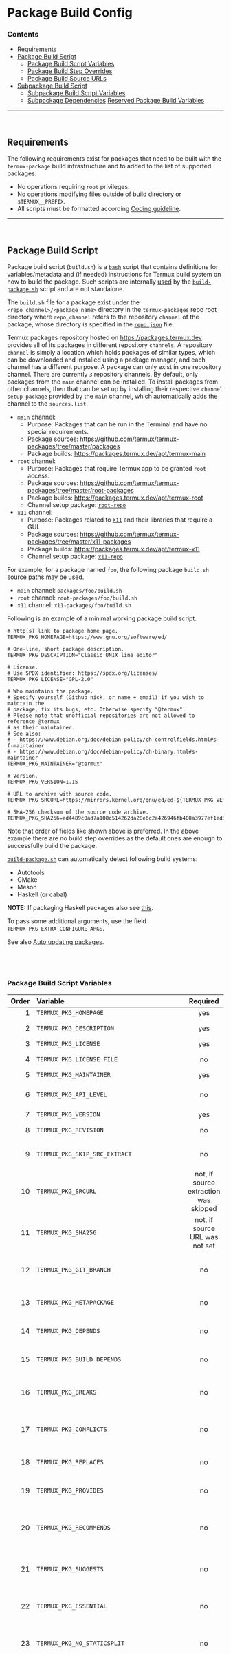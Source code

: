 # Package Build Config

### Contents

- [Requirements](#requirements)
- [Package Build Script](#package-build-script)
  - [Package Build Script Variables](#package-build-script-variables)
  - [Package Build Step Overrides](#package-build-step-overrides)
  - [Package Build Source URLs](#package-build-source-urls)
- [Subpackage Build Script](#subpackage-build-script)
  - [Subpackage Build Script Variables](#subpackage-build-script-variables)
  - [Subpackage Dependencies](#subpackage-dependencies)
 [Reserved Package Build Variables](#reserved-package-build-variables)

---

&nbsp;





## Requirements

The following requirements exist for packages that need to be built with the `termux-package` build infrastructure and to added to the list of supported packages.

- No operations requiring `root` privileges.
- No operations modifying files outside of build directory or `$TERMUX__PREFIX`.
- All scripts must be formatted according [Coding guideline](./Coding-guideline).

---

&nbsp;





## Package Build Script

Package build script (`build.sh`) is a [`bash`](https://www.gnu.org/software/bash) script that contains definitions for variables/metadata and (if needed) instructions for Termux build system on how to build the package. Such scripts are internally [used](./Building-packages#build-process) by the [`build-package.sh`] script and are not standalone.

The `build.sh` file for a package exist under the `<repo_channel>/<package_name>` directory in the `termux-packages` repo root directory where `repo_channel` refers to the repository `channel` of the package, whose directory is specified in the [`repo.json`](https://github.com/termux/termux-packages/blob/master/repo.json) file.

Termux packages repository hosted on https://packages.termux.dev provides all of its packages in different repository `channels`. A repository `channel` is simply a location which holds packages of similar types, which can be downloaded and installed using a package manager, and each channel has a different purpose. A package can only exist in one repository channel. There are currently `3` repository channels. By default, only packages from the `main` channel can be installed. To install packages from other channels, then that can be set up by installing their respective `channel setup package` provided by the `main` channel, which automatically adds the channel to the `sources.list`.

- `main` channel:  
  - Purpose: Packages that can be run in the Terminal and have no special requirements.  
  - Package sources: https://github.com/termux/termux-packages/tree/master/packages  
  - Package builds: https://packages.termux.dev/apt/termux-main  
- `root` channel:  
  - Purpose: Packages that require Termux app to be granted `root` access.  
  - Package sources: https://github.com/termux/termux-packages/tree/master/root-packages  
  - Package builds: https://packages.termux.dev/apt/termux-root  
  - Channel setup package: [`root-repo`](https://github.com/termux/termux-packages/blob/master/packages/root-repo/build.sh)  
- `x11` channel:  
  - Purpose: Packages related to [`X11`](https://en.wikipedia.org/wiki/X_Window_System) and their libraries that require a GUI.  
  - Package sources: https://github.com/termux/termux-packages/tree/master/x11-packages  
  - Package builds: https://packages.termux.dev/apt/termux-x11  
  - Channel setup package: [`x11-repo`](https://github.com/termux/termux-packages/blob/master/packages/x11-repo/build.sh)  

For example, for a package named `foo`, the following package `build.sh` source paths may be used.

- `main` channel: `packages/foo/build.sh`
- `root` channel: `root-packages/foo/build.sh`
- `x11` channel: `x11-packages/foo/build.sh`

Following is an example of a minimal working package build script.

```shell
# http(s) link to package home page.
TERMUX_PKG_HOMEPAGE=https://www.gnu.org/software/ed/

# One-line, short package description.
TERMUX_PKG_DESCRIPTION="Classic UNIX line editor"

# License.
# Use SPDX identifier: https://spdx.org/licenses/
TERMUX_PKG_LICENSE="GPL-2.0"

# Who maintains the package.
# Specify yourself (Github nick, or name + email) if you wish to maintain the
# package, fix its bugs, etc. Otherwise specify "@termux".
# Please note that unofficial repositories are not allowed to reference @termux
# as their maintainer.
# See also:
# - https://www.debian.org/doc/debian-policy/ch-controlfields.html#s-f-maintainer
# - https://www.debian.org/doc/debian-policy/ch-binary.html#s-maintainer
TERMUX_PKG_MAINTAINER="@termux"

# Version.
TERMUX_PKG_VERSION=1.15

# URL to archive with source code.
TERMUX_PKG_SRCURL=https://mirrors.kernel.org/gnu/ed/ed-${TERMUX_PKG_VERSION}.tar.lz

# SHA-256 checksum of the source code archive.
TERMUX_PKG_SHA256=ad4489c0ad7a108c514262da28e6c2a426946fb408a3977ef1ed34308bdfd174
```
Note that order of fields like shown above is preferred. In the above example there are no build step overrides as the default ones are enough to successfully build the package.

[`build-package.sh`] can automatically detect following build systems:

- Autotools
- CMake
- Meson
- Haskell (or cabal)

**NOTE:** If packaging Haskell packages also see [this](./Haskell-package-guidelines).

To pass some additional arguments, use the field `TERMUX_PKG_EXTRA_CONFIGURE_ARGS`.

See also [Auto updating packages](./Auto-updating-packages).

## &nbsp;



### Package Build Script Variables

| Order | Variable | Required | Description |
| -----:|:-------- |:--------:|:----------- |
| 1     | `TERMUX_PKG_HOMEPAGE` | yes | Home page URL. |
| 2     | `TERMUX_PKG_DESCRIPTION` | yes | Short, one-line description of package. |
| 3     | `TERMUX_PKG_LICENSE` | yes | Package license. |
| 4     | `TERMUX_PKG_LICENSE_FILE` | no | Name of license file, if it is not found automatically. |
| 5     | `TERMUX_PKG_MAINTAINER` | yes | Package maintainer. |
| 6     | `TERMUX_PKG_API_LEVEL` | no | Android API level for which package should be compiled. |
| 7     | `TERMUX_PKG_VERSION` | yes | Original package version. |
| 8     | `TERMUX_PKG_REVISION` | no | Package revision. Bumped on each package rebuild. |
| 9     | `TERMUX_PKG_SKIP_SRC_EXTRACT` | no | Whether to omit source code downloading and extraction. Default is **false**. |
| 10    | `TERMUX_PKG_SRCURL` | not, if source extraction was skipped | URL from which source archive should be downloaded, either an archive or a git url ending with .git |
| 11    | `TERMUX_PKG_SHA256` | not, if source URL was not set | SHA-256 checksum of source archive. |
| 12    | `TERMUX_PKG_GIT_BRANCH` | no | Branch to checkout in termux_step_git_clone_src. Default is `v$TERMUX_PKG_VERSION`. |
| 13    | `TERMUX_PKG_METAPACKAGE` | no | Whether to make package treated as metapackage. Default is **false**. |
| 14    | `TERMUX_PKG_DEPENDS` | no | Comma-separated list of dependency package names. |
| 15    | `TERMUX_PKG_BUILD_DEPENDS` | no | Comma-separated list of build-time only dependencies. |
| 16    | `TERMUX_PKG_BREAKS` | no | Comma-separated list of packages that are incompatible with the current one. |
| 17    | `TERMUX_PKG_CONFLICTS` | no | Comma-separated list of packages which have file name collisions with the current one. |
| 18    | `TERMUX_PKG_REPLACES` | no | Comma-separated list of packages being replaced by current one. |
| 19    | `TERMUX_PKG_PROVIDES` | no | Comma-separated list of virtual packages being provided by current one. |
| 20    | `TERMUX_PKG_RECOMMENDS` | no | Comma-separated list of non-absolute dependencies - packages usually used with the current one. |
| 21    | `TERMUX_PKG_SUGGESTS` | no | Comma-separated list of packages that are related to or enhance the current one. |
| 22    | `TERMUX_PKG_ESSENTIAL` | no | Whether to treat package as essential which cannot be uninstalled in usual way. Default is **false**. |
| 23    | `TERMUX_PKG_NO_STATICSPLIT` | no | Whether to split static libraries into a subpackage. Default is **false**. |
| 24    | `TERMUX_PKG_STATICSPLIT_EXTRA_PATTERNS` | no | Extra patterns to include in static package. It must be relative to `$TERMUX__PREFIX`. For example: to include `*.h` files from `$TERMUX__PREFIX/lib`, specify `lib/*.h`. Use bash globstar patterns to recurse sub-directories. |
| 25    | `TERMUX_PKG_IS_HASKELL_LIB` | no | Whether the package is haskell library. Default is `false`. |
| 26    | `TERMUX_PKG_BUILD_IN_SRC` | no | Whether to perform build in a source code directory. Default is **false**. |
| 27    | `TERMUX_PKG_HAS_DEBUG` | no | Whether debug builds are possible for package. Default is **true**. |
| 28    | `TERMUX_PKG_PLATFORM_INDEPENDENT` | no | Whether to treat package as platform independent. Default is **false**. |
| 29    | `TERMUX_PKG_BLACKLISTED_ARCHES` | no | Comma-separated list of CPU architectures for which package cannot be compiled. |
| 30    | `TERMUX_PKG_HOSTBUILD` | no | Whether package require building for host. Default is **false**. |
| 31    | `TERMUX_PKG_FORCE_CMAKE` | no | Whether to prefer CMake over Autotools configure script. Default is **false**. |
| 32    | `TERMUX_PKG_EXTRA_CONFIGURE_ARGS` | no | Extra arguments passed to build system configuration utility. |
| 33    | `TERMUX_PKG_EXTRA_HOSTBUILD_CONFIGURE_ARGS` | no | Extra arguments passed to build system configuration utility when performing host build. |
| 34    | `TERMUX_PKG_EXTRA_MAKE_ARGS` | no | Extra arguments passed to utility `make`. |
| 35    | `TERMUX_PKG_MAKE_INSTALL_TARGET` | no | Equivalent for `install` argument passed to utility `make` in the installation process. |
| 36    | `TERMUX_PKG_RM_AFTER_INSTALL` | no | List of files that should be removed after installation process. |
| 37    | `TERMUX_PKG_CONFFILES` | no | A space or newline separated list of package configuration files that should not be overwritten on update. |
| 38    | `TERMUX_PKG_SERVICE_SCRIPT` | no | Array of even length containing daemon name(s) and script(s) for use with [termux-services/runit](https://wiki.termux.com/wiki/Termux-services). |
| 39    | `TERMUX_PKG_GO_USE_OLDER` | no | Use the older supported release of Go (1.19.7). Default is **false**. |
| 40    | `TERMUX_PKG_NO_STRIP` | no | Disable stripping binaries. Default is **false**. |
| 41    | `TERMUX_PKG_NO_SHEBANG_FIX` | no | Skip fixing shebang accordingly to $TERMUX__PREFIX. Default is **false**. |
| 42    | `TERMUX_PKG_NO_ELF_CLEANER` | no | Disable running of termux-elf-cleaner on built binaries. Default is **false**. |
| 43    | `TERMUX_PKG_NO_STRIP` | no | Disable stripping binaries. Default is **false**. |
| 44    | `TERMUX_PKG_ON_DEVICE_BUILD_NOT_SUPPORTED` | no | Whether this package does not support compilation on a device. Default is **false**. |

## &nbsp;



### Package Build Step Overrides

Following is a list of package build steps that can be overridden by the `build.sh` script. Complete reference for all build steps can be found in [Building packages](./Building-packages#build-steps-reference).

| Execution order | Function name | Description |
| ---------------:|:-------------:|:----------- |
| 1               | `termux_step_get_source` | Obtain package source code and put it in `$TERMUX_PKG_SRCDIR`. |
| 2               | `termux_step_post_get_source` | Hook to run commands immediately after obtaining source code. |
| 3               | `termux_step_handle_host_build` | Determine whether a host build is required. |
| 4               | `termux_step_host_build` | Perform a host build. |
| 5               | `termux_step_pre_configure` | Hook to run commands before source configuration. |
| 6               | `termux_step_configure` | Configure sources. By default, it determines build system automatically. |
| 7               | `termux_step_post_configure` | Hook to run commands immediately after configuration. |
| 8               | `termux_step_make` | Compile the source code. |
| 9               | `termux_step_make_install` | Install the compiled artifacts. |
| 10              | `termux_step_post_make_install` | Hook to run commands immediately after installation. |
| 11              | `termux_step_install_license` | Link or copy package-specific LICENSE to `./share/doc/$TERMUX_PKG_NAME`. |
| 12              | `termux_step_post_massage` | Final hook before creating `*.deb` file(s). |
| 13              | `termux_step_create_debscripts` | In this step the `./preinst`, `./postinst`, `./prerm` or `./postrm` scripts can be created which will be executed during the package installation or removing. |

## &nbsp;



### Package Build Source URLs

The `$TERMUX_PKG_SRCURL` in the `build.sh` file defines the URL for where to download the package source. It can either be a remote `*https://*` URL or a local `*file://*` URL.


#### Package Build Remote Source URLs

Remote package source URLs are in the `*https://domain/path` format where `https://` is the [scheme](https://en.wikipedia.org/wiki/File_URI_scheme).

The [`build-package.sh`] scripts support `2` formats for remote `https://` URLs, and both have their own build time behaviour.

- **`https://domain/path` URL** for package source release `tar`/`zip` file.  
    - When the build is started for the package, the source file will be downloaded if not already download and its checksum will be compared against the value set in `$TERMUX_PKG_SHA256` variable of the `build.sh` file, unless its set to `SKIP_CHECKSUM`. If checksum does not match, then build with fail with a `Wrong checksum` error.
    - If package is being rebuilt and `$TERMUX_PKG_SHA256` is not set to `SKIP_CHECKSUM`, like with the [`-f`]/[`-F`] flags and source file already exists, then checksum will be checked again against the already downloaded file, and if it does not match, then package source will be re-downloaded and checksum re-checked. However, if checksum matches against the existing local file, then it will be used without downloading source again.  
    - If package is being rebuilt and `$TERMUX_PKG_SHA256` is set to `SKIP_CHECKSUM`, then package source will be re-downloaded every time and no checksum will be checked.  
    - Any value for the `$TERMUX_PKG_GIT_BRANCH` variable in the `build.sh` of the package will be ignored.  

- **`git+https://*.git` URL** for package remote [`git`] source repository.  
    - The URL path should end with `.git` and host a remote `git` repository. ([1](https://git-scm.com/book/en/v2/Git-on-the-Server-The-Protocols), [2](https://git-scm.com/book/en/v2/Git-on-the-Server-Getting-Git-on-a-Server))  
    - If a branch is set in the `$TERMUX_PKG_GIT_BRANCH` variable in the `build.sh` of the package, it will be checked out before building.  
    - If the source directory has been cloned already in a previous build, then it will **NOT be cloned again**, even if [`-f`]/[`-F`] flags are passed for rebuilds, and the **[`-r`] flag WILL be required** to clone the latest sources again/every time.  
    - No checksum checks will be done against the value set in `$TERMUX_PKG_SHA256` variable of the `build.sh` file. To avoid confusion, the `$TERMUX_PKG_SHA256` variable should not be set, or be set to an empty string or `SKIP_CHECKSUM`. 

&nbsp;

#### Package Build Local Source URLs

Local package source URLs are in the `*file:///path/to/source*` formats where `file://` is the [scheme](https://en.wikipedia.org/wiki/File_URI_scheme) and the `/path` is an absolute and normalized path to a directory or file on the local filesystem. **Note that 3 forward slashes `/` are necessary and `file://path` is not a valid URL.** The path must also be normalized with no duplicate or trailing path separators `/`.

The [`build-package.sh`] scripts support `3` formats for local `file://` URLs, and they all have their own build time behaviour.

- **`file:///path/to/source/dir` URL** for path to a source directory, which may or may not be a `git` repository.  
    - When the build is started for the package, a `tar` file will be created from the source directory for its current state and it will be used as is.  
    - If the source directory is a `git` directory, no changes will be made to any `git` branches/tags. Any value for the `$TERMUX_PKG_GIT_BRANCH` variable in the `build.sh` of the package will be ignored and it will have to manually checkout out. **Any uncommitted changes to current `git` branch WILL also get built.**  
    - No checksum checks will be done against the value set in `$TERMUX_PKG_SHA256` variable of the `build.sh` file, and a **`tar` file for the source directory will be created every time package is built**, assuming [`-f`]/[`-F`] flags are passed for rebuilds, and the **[`-r`] flag WILL not be required** to re-download updated sources. To avoid confusion, the `$TERMUX_PKG_SHA256` variable should be set to an empty string or `SKIP_CHECKSUM`.  

- **`file:///path/to/source/file` URL** for path to a source file, like a `tar` or `zip` file.  
    - When the build is started for the package, the source file will be downloaded if not already download and its checksum will be compared against the value set in `$TERMUX_PKG_SHA256` variable of the `build.sh` file, unless its set to `SKIP_CHECKSUM`. If checksum does not match, then build with fail with a `Wrong checksum` error.  
    - If package is being rebuilt and `$TERMUX_PKG_SHA256` is not set to `SKIP_CHECKSUM`, like with the [`-f`]/[`-F`] flags and source file already exists, then checksum will be checked again against the already downloaded file, and if it does not match, then package source will be re-downloaded and checksum re-checked. However, if checksum matches against the existing local file, then it will be used without downloading source again.  
    - If package is being rebuilt and `$TERMUX_PKG_SHA256` is set to `SKIP_CHECKSUM`, then package source will be re-downloaded every time and no checksum will be checked.
    - Any value for the `$TERMUX_PKG_GIT_BRANCH` variable in the `build.sh` of the package will be ignored.  

- **`git+file:///path/to/source/git/dir` URL** path to a [local](https://git-scm.com/book/en/v2/Git-on-the-Server-The-Protocols) [`git`] source directory where `git+` is prefixed before `file://`, and the directory must contain a `.git` sub directory.  
    - The directory path does not need to end with `.git`.  
    - If a branch is set in the `$TERMUX_PKG_GIT_BRANCH` variable in the `build.sh` of the package, it will be checked out before building. **Any uncommitted changes to the `git` branch WILL NOT get built.**  
    - If the source directory has been cloned already in a previous build, then it will **NOT be cloned again**, even if [`-f`]/[`-F`] flags are passed for rebuilds, and the **[`-r`] flag WILL be required** to clone the latest sources again/every time.  
    - An additional requirement is that the local [`git`] repository must have its `origin` url in `.git/config` as a `https` URL instead of a `ssh` (`git@`) URL if running in [`termux-packages` docker container]  and `$TERMUX_PKG_GIT_BRANCH` is set, as it doesn't have `ssh` installed by default and `git fetch` while downloading sources would fail otherwise. So if a local `git` repository needs to be cloned from an upstream `git` URL itself, like GitHub, then use `https://github.com/org/repo.git` to clone instead of `git@github.com:org/repo.git`. Or `ssh` can be installed inside the docker container and `ssh` keys set up manually.  
    - No checksum checks will be done against the value set in `$TERMUX_PKG_SHA256` variable of the `build.sh` file. To avoid confusion, the `$TERMUX_PKG_SHA256` variable should not be set, or be set to an empty string or `SKIP_CHECKSUM`.  

---

&nbsp;





## Subpackage Build Script

Subpackage definitions are often used to move optional parts of installation to a separate packages. For example, some libraries come with utilities which may not be used by end user. Thus we can move these utilities to a separate package and reduce installation size in case when library package was installed as dependency.

Minimal subpackage script consist of the following fields:

```shell
TERMUX_SUBPKG_DESCRIPTION= # Sub-package description
TERMUX_SUBPKG_INCLUDE="" # List of files (either space or newline separated) to include in subpackage
```

Order above is preferred as include list may be long.

Subpackage script must be located in same directory as `build.sh` and have file name in the following format:

```shell
{subpackage name}.subpackage.sh
```

Note that its name cannot be same as of parent package.

Additional notes about subpackages:

- Subpackages always have version equal to parent package.
- Subpackages for static libraries are created automatically.

## &nbsp;



### Subpackage Build Script Variables

| Order | Variable | Required | Description |
| -----:|:-------- |:--------:|:----------- |
| 1     | `TERMUX_SUBPKG_DESCRIPTION` | yes | Short, one-line description of subpackage. |
| 2     | `TERMUX_SUBPKG_DEPEND_ON_PARENT` | no | Specifies way how subpackage should depend on parent. See [Subpackage dependencies](#subpackage-dependencies) for more information. |
| 3     | `TERMUX_SUBPKG_DEPENDS` | no | Comma-separated list of subpackage dependencies. |
| 4     | `TERMUX_SUBPKG_BREAKS` | no | Comma-separated list of packages that are incompatible with the current one. |
| 5     | `TERMUX_SUBPKG_CONFLICTS` | no | Comma-separated list of packages which have file name collisions with the current one. |
| 6     | `TERMUX_SUBPKG_REPLACES` | no | Comma-separated list of packages being replaced by current one. |
| 7     | `TERMUX_SUBPKG_ESSENTIAL` | no | Whether to treat subpackage as essential which cannot be uninstalled in usual way. Default is **false**. |
| 8     | `TERMUX_SUBPKG_PLATFORM_INDEPENDENT` | no | Whether to treat subpackage as platform independent. Default is **false**. |
| 9     | `TERMUX_SUBPKG_INCLUDE` | yes | A space or newline separated list of files to be included in subpackage. |
| 10    | `TERMUX_SUBPKG_CONFFILES` | no | A space or newline separated list of package configuration files that should not be overwritten on update. |

## &nbsp;



### Subpackage Dependencies

By default subpackage depends only on parent package with current version. This behaviour can be changed by setting variable `$TERMUX_SUBPKG_DEPEND_ON_PARENT`.

Allowed values are:

- `deps` - subpackage will depend on dependencies of parent package.
- `unversioned` - subpackage will depend on parent package without specified version.

---

&nbsp;





## Reserved Package Build Variables

Among with variables listed above (i.e. control fields), certain variables have special purpose and used internally by [`build-package.sh`]. They should not be modified in runtime unless there is a good reason.

- `TERMUX_ON_DEVICE_BUILD` - If set, assume that building on device.

- `TERMUX_BUILD_IGNORE_LOCK` - If set to `true`, ignore build process lock.

- `TERMUX_BUILD_LOCK_FILE` - Path to build process lock file.

- `TERMUX_HOST_PLATFORM` - Host platform definition. Usually `$TERMUX_ARCH-linux-android`.

- `TERMUX_PKG_BUILDDIR` - Path to build directory of current package.

- `TERMUX_PKG_BUILDER_DIR` - Path to directory where located `build.sh` of current package.

- `TERMUX_PKG_BUILDER_SCRIPT` - Path to `build.sh` of current package.

- `TERMUX_PKG_CACHEDIR` - Path to source cache directory of current package.

- `TERMUX_PKG_MASSAGEDIR` - Path to directory where package content will be extracted from `$TERMUX__PREFIX`.

- `TERMUX_PKG_PACKAGEDIR` - Path to directory where components of `*.deb` archive of current package will be created.

- `TERMUX_PKG_SRCDIR` - Path to source directory of current package.

- `TERMUX_PKG_TMPDIR` - Path to temporary directory specific for current package.

- `TERMUX_COMMON_CACHEDIR` - Path to global cache directory where build tools are stored.

- `TERMUX_SCRIPTDIR` - Path to directory with utility scripts.

- `TERMUX_PKG_NAME` - Name of current package.

- `TERMUX_REPO_URL` - Array of package repository URLs from which dependencies will be downloaded if [`build-package.sh`] got option `-i` or `-I`.

- `TERMUX_REPO_DISTRIBUTION` - Array of distribution names in addition for `$TERMUX_REPO_URL`.

- `TERMUX_REPO_COMPONENT` - Array of repository component names in addition for `$TERMUX_REPO_URL`.

- `TERMUX_PACKAGE_FORMAT` - Package output format.

---

&nbsp;





[`-f`]: ./Building-packages#-f
[`-F`]: ./Building-packages#-f-1
[`-r`]: ./Building-packages#-r
[`build-package.sh`]: https://github.com/termux/termux-packages/blob/master/build-package.sh
[`git`]: https://git-scm.com/docs/git
[`termux-packages` docker container]: ./Build-environment#docker-container
